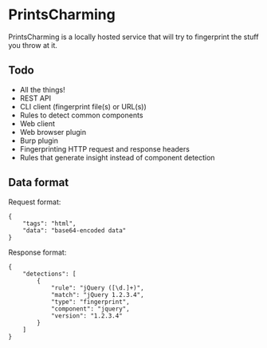 # PrintsCharming

PrintsCharming is a locally hosted service that will try to fingerprint the stuff you throw at it.

## Todo
- All the things!
- REST API
- CLI client (fingerprint file(s) or URL(s))
- Rules to detect common components
- Web client
- Web browser plugin
- Burp plugin
- Fingerprinting HTTP request and response headers
- Rules that generate insight instead of component detection

## Data format

Request format:
```
{
    "tags": "html",
    "data": "base64-encoded data"
}
```

Response format:
```
{
    "detections": [
        {
            "rule": "jQuery ([\d.]+)",
            "match": "jQuery 1.2.3.4",
            "type": "fingerprint",
            "component": "jquery",
            "version": "1.2.3.4"
        }
    ]
}
```